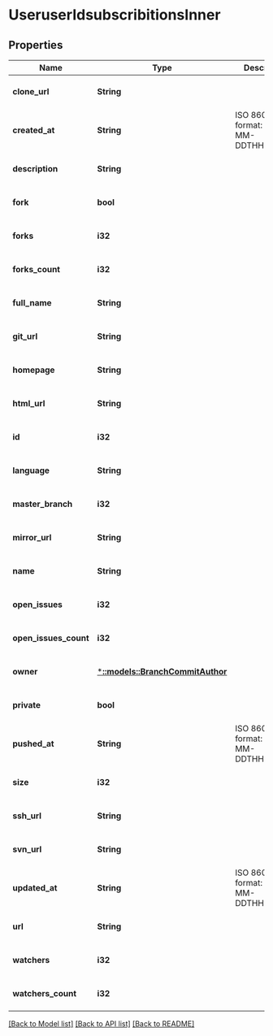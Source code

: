 # UseruserIdsubscribitionsInner

## Properties
Name | Type | Description | Notes
------------ | ------------- | ------------- | -------------
**clone_url** | **String** |  | [optional] [default to null]
**created_at** | **String** | ISO 8601 format: YYYY-MM-DDTHH:MM:SSZ | [optional] [default to null]
**description** | **String** |  | [optional] [default to null]
**fork** | **bool** |  | [optional] [default to null]
**forks** | **i32** |  | [optional] [default to null]
**forks_count** | **i32** |  | [optional] [default to null]
**full_name** | **String** |  | [optional] [default to null]
**git_url** | **String** |  | [optional] [default to null]
**homepage** | **String** |  | [optional] [default to null]
**html_url** | **String** |  | [optional] [default to null]
**id** | **i32** |  | [optional] [default to null]
**language** | **String** |  | [optional] [default to null]
**master_branch** | **i32** |  | [optional] [default to null]
**mirror_url** | **String** |  | [optional] [default to null]
**name** | **String** |  | [optional] [default to null]
**open_issues** | **i32** |  | [optional] [default to null]
**open_issues_count** | **i32** |  | [optional] [default to null]
**owner** | [***::models::BranchCommitAuthor**](branch_commit_author.md) |  | [optional] [default to null]
**private** | **bool** |  | [optional] [default to null]
**pushed_at** | **String** | ISO 8601 format: YYYY-MM-DDTHH:MM:SSZ | [optional] [default to null]
**size** | **i32** |  | [optional] [default to null]
**ssh_url** | **String** |  | [optional] [default to null]
**svn_url** | **String** |  | [optional] [default to null]
**updated_at** | **String** | ISO 8601 format: YYYY-MM-DDTHH:MM:SSZ | [optional] [default to null]
**url** | **String** |  | [optional] [default to null]
**watchers** | **i32** |  | [optional] [default to null]
**watchers_count** | **i32** |  | [optional] [default to null]

[[Back to Model list]](../README.md#documentation-for-models) [[Back to API list]](../README.md#documentation-for-api-endpoints) [[Back to README]](../README.md)


